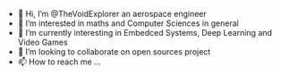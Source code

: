 - 👋 Hi, I’m @TheVoidExplorer an aerospace engineer
- 👀 I’m interested in maths and Computer Sciences in general
- 🌱 I’m currently interesting in Embedced Systems, Deep Learning and Video Games
- 💞️ I’m looking to collaborate on open sources project
- 📫 How to reach me ...


